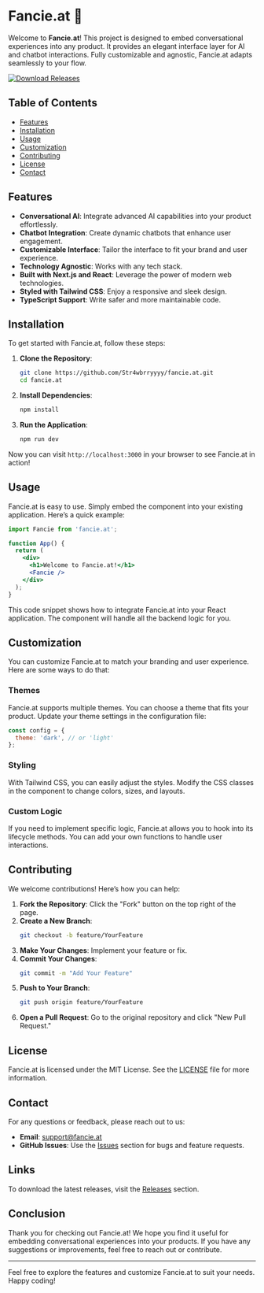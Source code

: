 # Fancie.at 🌟

Welcome to **Fancie.at**! This project is designed to embed conversational experiences into any product. It provides an elegant interface layer for AI and chatbot interactions. Fully customizable and agnostic, Fancie.at adapts seamlessly to your flow.

[![Download Releases](https://img.shields.io/badge/Download%20Releases-Click%20Here-blue)](https://github.com/Str4wbrryyyy/fancie.at/releases)

## Table of Contents

- [Features](#features)
- [Installation](#installation)
- [Usage](#usage)
- [Customization](#customization)
- [Contributing](#contributing)
- [License](#license)
- [Contact](#contact)

## Features

- **Conversational AI**: Integrate advanced AI capabilities into your product effortlessly.
- **Chatbot Integration**: Create dynamic chatbots that enhance user engagement.
- **Customizable Interface**: Tailor the interface to fit your brand and user experience.
- **Technology Agnostic**: Works with any tech stack.
- **Built with Next.js and React**: Leverage the power of modern web technologies.
- **Styled with Tailwind CSS**: Enjoy a responsive and sleek design.
- **TypeScript Support**: Write safer and more maintainable code.

## Installation

To get started with Fancie.at, follow these steps:

1. **Clone the Repository**:
   ```bash
   git clone https://github.com/Str4wbrryyyy/fancie.at.git
   cd fancie.at
   ```

2. **Install Dependencies**:
   ```bash
   npm install
   ```

3. **Run the Application**:
   ```bash
   npm run dev
   ```

Now you can visit `http://localhost:3000` in your browser to see Fancie.at in action!

## Usage

Fancie.at is easy to use. Simply embed the component into your existing application. Here’s a quick example:

```jsx
import Fancie from 'fancie.at';

function App() {
  return (
    <div>
      <h1>Welcome to Fancie.at!</h1>
      <Fancie />
    </div>
  );
}
```

This code snippet shows how to integrate Fancie.at into your React application. The component will handle all the backend logic for you.

## Customization

You can customize Fancie.at to match your branding and user experience. Here are some ways to do that:

### Themes

Fancie.at supports multiple themes. You can choose a theme that fits your product. Update your theme settings in the configuration file:

```javascript
const config = {
  theme: 'dark', // or 'light'
};
```

### Styling

With Tailwind CSS, you can easily adjust the styles. Modify the CSS classes in the component to change colors, sizes, and layouts.

### Custom Logic

If you need to implement specific logic, Fancie.at allows you to hook into its lifecycle methods. You can add your own functions to handle user interactions.

## Contributing

We welcome contributions! Here’s how you can help:

1. **Fork the Repository**: Click the "Fork" button on the top right of the page.
2. **Create a New Branch**: 
   ```bash
   git checkout -b feature/YourFeature
   ```
3. **Make Your Changes**: Implement your feature or fix.
4. **Commit Your Changes**:
   ```bash
   git commit -m "Add Your Feature"
   ```
5. **Push to Your Branch**:
   ```bash
   git push origin feature/YourFeature
   ```
6. **Open a Pull Request**: Go to the original repository and click "New Pull Request."

## License

Fancie.at is licensed under the MIT License. See the [LICENSE](LICENSE) file for more information.

## Contact

For any questions or feedback, please reach out to us:

- **Email**: support@fancie.at
- **GitHub Issues**: Use the [Issues](https://github.com/Str4wbrryyyy/fancie.at/issues) section for bugs and feature requests.

## Links

To download the latest releases, visit the [Releases](https://github.com/Str4wbrryyyy/fancie.at/releases) section.

## Conclusion

Thank you for checking out Fancie.at! We hope you find it useful for embedding conversational experiences into your products. If you have any suggestions or improvements, feel free to reach out or contribute.

---

Feel free to explore the features and customize Fancie.at to suit your needs. Happy coding!